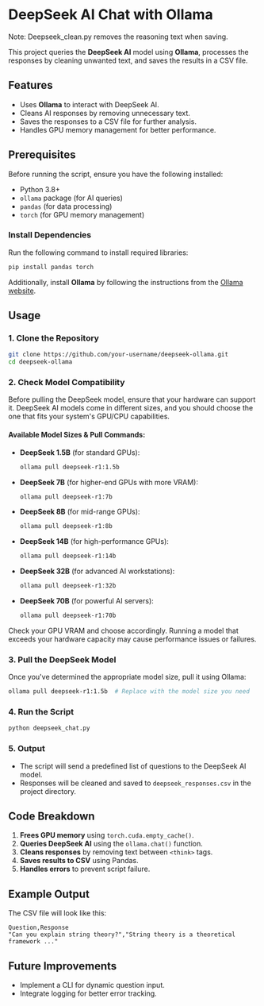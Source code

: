 # DeepSeek AI Chat with Ollama

Note: Deepseek_clean.py removes the reasoning text when saving.

This project queries the **DeepSeek AI** model using **Ollama**, processes the responses by cleaning unwanted text, and saves the results in a CSV file.

## Features
- Uses **Ollama** to interact with DeepSeek AI.
- Cleans AI responses by removing unnecessary text.
- Saves the responses to a CSV file for further analysis.
- Handles GPU memory management for better performance.

## Prerequisites
Before running the script, ensure you have the following installed:

- Python 3.8+
- `ollama` package (for AI queries)
- `pandas` (for data processing)
- `torch` (for GPU memory management)

### Install Dependencies
Run the following command to install required libraries:
```bash
pip install pandas torch
```
Additionally, install **Ollama** by following the instructions from the [Ollama website](https://ollama.com).

## Usage

### 1. Clone the Repository
```bash
git clone https://github.com/your-username/deepseek-ollama.git
cd deepseek-ollama
```

### 2. Check Model Compatibility
Before pulling the DeepSeek model, ensure that your hardware can support it. DeepSeek AI models come in different sizes, and you should choose the one that fits your system's GPU/CPU capabilities.

#### Available Model Sizes & Pull Commands:
- **DeepSeek 1.5B** (for standard GPUs):
  ```bash
  ollama pull deepseek-r1:1.5b
  ```
- **DeepSeek 7B** (for higher-end GPUs with more VRAM):
  ```bash
  ollama pull deepseek-r1:7b
  ```
- **DeepSeek 8B** (for mid-range GPUs):
  ```bash
  ollama pull deepseek-r1:8b
  ```
- **DeepSeek 14B** (for high-performance GPUs):
  ```bash
  ollama pull deepseek-r1:14b
  ```
- **DeepSeek 32B** (for advanced AI workstations):
  ```bash
  ollama pull deepseek-r1:32b
  ```
- **DeepSeek 70B** (for powerful AI servers):
  ```bash
  ollama pull deepseek-r1:70b
  ```

Check your GPU VRAM and choose accordingly. Running a model that exceeds your hardware capacity may cause performance issues or failures.

### 3. Pull the DeepSeek Model
Once you've determined the appropriate model size, pull it using Ollama:
```bash
ollama pull deepseek-r1:1.5b  # Replace with the model size you need
```

### 4. Run the Script
```bash
python deepseek_chat.py
```

### 5. Output
- The script will send a predefined list of questions to the DeepSeek AI model.
- Responses will be cleaned and saved to `deepseek_responses.csv` in the project directory.

## Code Breakdown
1. **Frees GPU memory** using `torch.cuda.empty_cache()`.
2. **Queries DeepSeek AI** using the `ollama.chat()` function.
3. **Cleans responses** by removing text between `<think>` tags.
4. **Saves results to CSV** using Pandas.
5. **Handles errors** to prevent script failure.

## Example Output
The CSV file will look like this:
```csv
Question,Response
"Can you explain string theory?","String theory is a theoretical framework ..."
```

## Future Improvements
- Implement a CLI for dynamic question input.
- Integrate logging for better error tracking.
